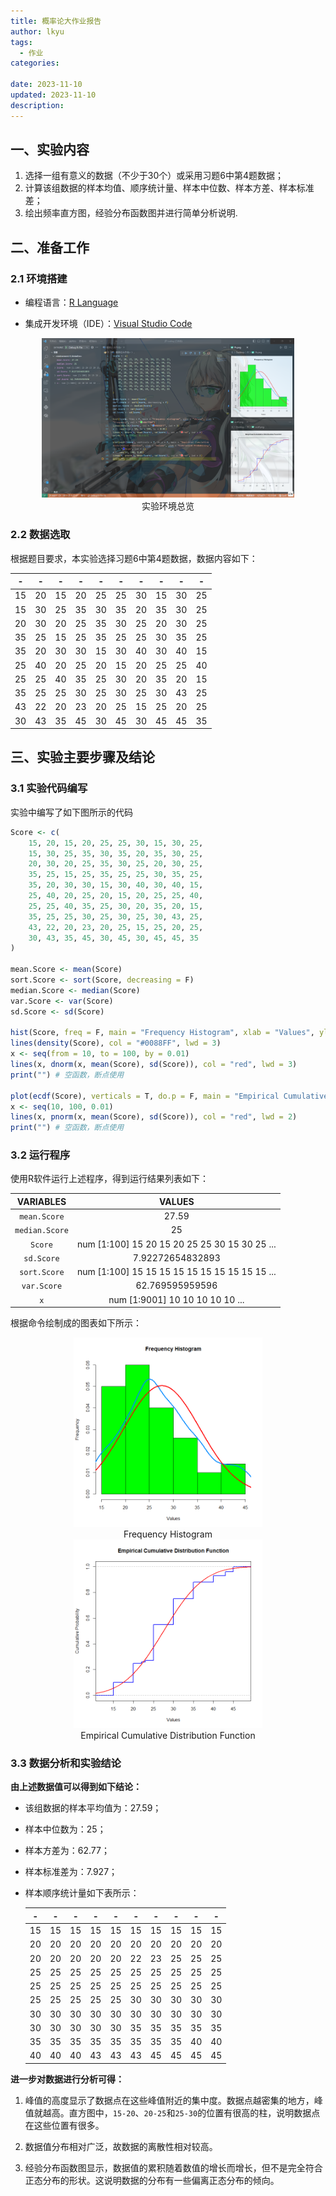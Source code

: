 ```yaml
---
title: 概率论大作业报告
author: lkyu
tags:
  - 作业
categories:

date: 2023-11-10
updated: 2023-11-10
description:
---
```

## 一、实验内容

1. 选择一组有意义的数据（不少于30个）或采用习题6中第4题数据；
2. 计算该组数据的样本均值、顺序统计量、样本中位数、样本方差、样本标准差；
3. 绘出频率直方图，经验分布函数图并进行简单分析说明.

## 二、准备工作

### 2.1 环境搭建

- 编程语言：[R Language](https://www.r-project.org/)

- 集成开发环境（IDE）：[Visual Studio Code](https://code.visualstudio.com/)

<div style="margin: 0 auto; text-align: center; width: 80%">
<img src="../img/code.png" />
实验环境总览
</div>

### 2.2 数据选取

根据题目要求，本实验选择习题6中第4题数据，数据内容如下：

  |  -   |  -   |  -   |  -   |  -   |  -   |  -   |  -   |  -   |  -   |
  | :--: | :--: | :--: | :--: | :--: | :--: | :--: | :--: | :--: | :--: |
  |  15  |  20  |  15  |  20  |  25  |  25  |  30  |  15  |  30  |  25  |
  |  15  |  30  |  25  |  35  |  30  |  35  |  20  |  35  |  30  |  25  |
  |  20  |  30  |  20  |  25  |  35  |  30  |  25  |  20  |  30  |  25  |
  |  35  |  25  |  15  |  25  |  35  |  25  |  25  |  30  |  35  |  25  |
  |  35  |  20  |  30  |  30  |  15  |  30  |  40  |  30  |  40  |  15  |
  |  25  |  40  |  20  |  25  |  20  |  15  |  20  |  25  |  25  |  40  |
  |  25  |  25  |  40  |  35  |  25  |  30  |  20  |  35  |  20  |  15  |
  |  35  |  25  |  25  |  30  |  25  |  30  |  25  |  30  |  43  |  25  |
  |  43  |  22  |  20  |  23  |  20  |  25  |  15  |  25  |  20  |  25  |
  |  30  |  43  |  35  |  45  |  30  |  45  |  30  |  45  |  45  |  35  |

## 三、实验主要步骤及结论

### 3.1 实验代码编写

实验中编写了如下图所示的代码

```R
Score <- c(
    15, 20, 15, 20, 25, 25, 30, 15, 30, 25,
    15, 30, 25, 35, 30, 35, 20, 35, 30, 25,
    20, 30, 20, 25, 35, 30, 25, 20, 30, 25,
    35, 25, 15, 25, 35, 25, 25, 30, 35, 25,
    35, 20, 30, 30, 15, 30, 40, 30, 40, 15,
    25, 40, 20, 25, 20, 15, 20, 25, 25, 40,
    25, 25, 40, 35, 25, 30, 20, 35, 20, 15,
    35, 25, 25, 30, 25, 30, 25, 30, 43, 25,
    43, 22, 20, 23, 20, 25, 15, 25, 20, 25,
    30, 43, 35, 45, 30, 45, 30, 45, 45, 35
)

mean.Score <- mean(Score)
sort.Score <- sort(Score, decreasing = F)
median.Score <- median(Score)
var.Score <- var(Score)
sd.Score <- sd(Score)

hist(Score, freq = F, main = "Frequency Histogram", xlab = "Values", ylab = "Frequency", col = "#00ff00")
lines(density(Score), col = "#0088FF", lwd = 3)
x <- seq(from = 10, to = 100, by = 0.01)
lines(x, dnorm(x, mean(Score), sd(Score)), col = "red", lwd = 3)
print("") # 空函数，断点使用

plot(ecdf(Score), verticals = T, do.p = F, main = "Empirical Cumulative Distribution Function", xlab = "Values", ylab = "Cumulative Probability", col = "blue", lwd = 2)
x <- seq(10, 100, 0.01)
lines(x, pnorm(x, mean(Score), sd(Score)), col = "red", lwd = 2)
print("") # 空函数，断点使用
```

### 3.2 运行程序

使用R软件运行上述程序，得到运行结果列表如下：

|   VARIABLES    |                    VALUES                     |
| :------------: | :-------------------------------------------: |
|  `mean.Score`  |                     27.59                     |
| `median.Score` |                      25                       |
|    `Score`     | num [1:100] 15 20 15 20 25 25 30 15 30 25 ... |
|   `sd.Score`   |               7.92272654832893                |
|  `sort.Score`  | num [1:100] 15 15 15 15 15 15 15 15 15 15 ... |
|  `var.Score`   |                62.769595959596                |
|      `x`       |        num [1:9001] 10 10 10 10 10 ...        |

根据命令绘制成的图表如下所示：

<div style="margin: 0 auto; text-align: center; width: 60%">
<img src="../img/fh.png" />
Frequency Histogram
</div>

<div style="margin: 0 auto; text-align: center; width: 60%">
<img src="../img/ecdf.png" />
Empirical Cumulative Distribution Function
</div>

### 3.3 数据分析和实验结论

**由上述数据值可以得到如下结论：**

- 该组数据的样本平均值为：27.59；

- 样本中位数为：25；

- 样本方差为：62.77；

- 样本标准差为：7.927；

- 样本顺序统计量如下表所示：

  |  -   |  -   |  -   |  -   |  -   |  -   |  -   |  -   |  -   |  -   |
  | :--: | :--: | :--: | :--: | :--: | :--: | :--: | :--: | :--: | :--: |
  |  15  |  15  |  15  |  15  |  15  |  15  |  15  |  15  |  15  |  15  |
  |  20  |  20  |  20  |  20  |  20  |  20  |  20  |  20  |  20  |  20  |
  |  20  |  20  |  20  |  20  |  20  |  22  |  23  |  25  |  25  |  25  |
  |  25  |  25  |  25  |  25  |  25  |  25  |  25  |  25  |  25  |  25  |
  |  25  |  25  |  25  |  25  |  25  |  25  |  25  |  25  |  25  |  25  |
  |  25  |  25  |  25  |  25  |  25  |  30  |  30  |  30  |  30  |  30  |
  |  30  |  30  |  30  |  30  |  30  |  30  |  30  |  30  |  30  |  30  |
  |  30  |  30  |  30  |  30  |  30  |  35  |  35  |  35  |  35  |  35  |
  |  35  |  35  |  35  |  35  |  35  |  35  |  35  |  35  |  40  |  40  |
  |  40  |  40  |  40  |  43  |  43  |  43  |  45  |  45  |  45  |  45  |

**进一步对数据进行分析可得：**

1. 峰值的高度显示了数据点在这些峰值附近的集中度。数据点越密集的地方，峰值就越高。直方图中，`15-20`、`20-25`和`25-30`的位置有很高的柱，说明数据点在这些位置有很多。

2. 数据值分布相对广泛，故数据的离散性相对较高。

3. 经验分布函数图显示，数据值的累积随着数值的增长而增长，但不是完全符合正态分布的形状。这说明数据的分布有一些偏离正态分布的倾向。

